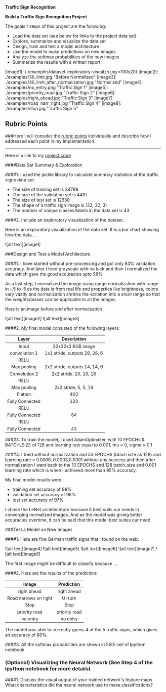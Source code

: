 **Traffic Sign Recognition** 

**Build a Traffic Sign Recognition Project**

The goals / steps of this project are the following:
* Load the data set (see below for links to the project data set)
* Explore, summarize and visualize the data set
* Design, train and test a model architecture
* Use the model to make predictions on new images
* Analyze the softmax probabilities of the new images
* Summarize the results with a written report


[//]: # (Image References)

[image1]: (./examples/dataset-exploratory-visualzn.jpg =100x20)
[image2]: ./examples/30_limit.jpg "Before Normalized"
[image3]: ./examples/30_limit_after_normalization.jpg "Normalized"
[image4]: ./examples/no_entry.png "Traffic Sign 1"
[image5]: ./examples/priority_road.jpg "Traffic Sign 2"
[image6]: ./examples/right_ahead.jpg "Traffic Sign 3"
[image7]: ./examples/road_narr_right.jpg "Traffic Sign 4"
[image8]: ./examples/stop.jpg "Traffic Sign 5"

## Rubric Points
###Here I will consider the [rubric points](https://review.udacity.com/#!/rubrics/481/view) individually and describe how I addressed each point in my implementation.  

---
Here is a link to my [project code](https://github.com/suryakn/CARND-trafficsignclafr/blob/master/Traffic_Sign_Classifier.ipynb)


####Data Set Summary & Exploration

####1. I used the pickle library to calculate summary statistics of the traffic
signs data set:

* The size of training set is 34799
* The size of the validation set is 4410
* The size of test set is 12630
* The shape of a traffic sign image is (32, 32, 3)
* The number of unique classes/labels in the data set is 43

####2. Include an exploratory visualization of the dataset.

Here is an exploratory visualization of the data set. It is a bar chart showing how the data ...

![alt text][image1]

###Design and Test a Model Architecture

####1. I have started without pre-processing and got only 83% validation accuracy.
And later I tried grayscale with no luck and then
I normalized the data which gave me good accuracies upto 98%

As a last step, I normalized the image using range normalization with range in -.5 to .5 as the data is from real life and properties like brightness, colors vary vastly and normalization shrinks the variation into a small range so that the weights/biases can be applicable to all the images.

Here is an image before and after normalization

![alt text][image2]
![alt text][image3]

####2. My final model consisted of the following layers:

| Layer         		|     Description	        					| 
|:---------------------:|:---------------------------------------------:| 
| Input         		| 32x32x3 RGB image   							| 
| convolution 1     	| 1x1 stride, outputs 28, 28, 6 	|
| RELU					|												|
| Max pooling	      	| 2x2 stride,  outputs 14, 14, 6 				|
| Convolution 2  	    | 2x2 stride,  10, 10, 16 						|
| RELU          		|            									|
| Max pooling   		| 2x2 stride,  5, 5, 16 						|
| Flatten				| 400       									|
| Fully Connected		| 120       									|
| RELU  				|												|
| Fully Connected		| 84        									|
| RELU  				| 												|
|Fully Connected		|43 											|
 


####3. To train the model, I used AdamOptimizer, with 10 EPOCHs & BATCH_SIZE of 128 and 
learning rate equal to 0.001, mu = 0, sigma = 0.1


####4. I tried without normalization and 50 EPOCHS (btach size as 128) and learning rate = 0.0008, 0.0003,0.0001 without any success and then after normalization I went back to the 10 EPOCHS and 128 batch_size and 0.001 learning rate which is when I achieved more than 95% accuracy.

My final model results were:
* training set accuracy of 98%
* validation set accuracy of 98%
* test set accuracy of 97%

I chose the LeNet architechture because it best suits our needs in converging normalized images. And as the model was giving better accuracies overtime, it can be said that this model best suites our need.

###Test a Model on New Images

####1. Here are five German traffic signs that I found on the web:

![alt text][image4] ![alt text][image5] ![alt text][image6] 
![alt text][image7] ![alt text][image8]

The first image might be difficult to classify because ...

####2. Here are the results of the prediction:

| Image			        |     Prediction	        					| 
|:---------------------:|:---------------------------------------------:| 
| right ahead 			| right ahead  									| 
| Road narrows on right | U-turn 										|
| Stop 					| Stop											|
| priority road   		| priority road					 				|
| no entry  			|  no entry 		 							|


The model was able to correctly guess 4 of the 5 traffic signs, which gives an accuracy of 80%. 

####3. All the softmax probabilities are shown in 55th cell of Ipython notebook


### (Optional) Visualizing the Neural Network (See Step 4 of the Ipython notebook for more details)
####1. Discuss the visual output of your trained network's feature maps. What characteristics did the neural network use to make classifications?



